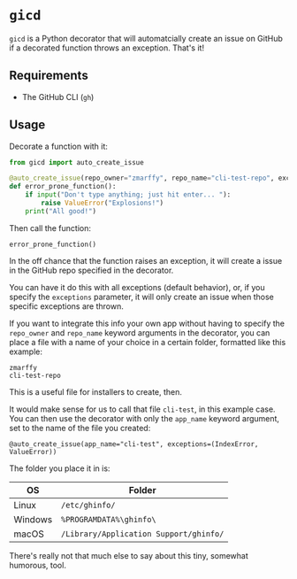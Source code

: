 # `gicd`

`gicd` is a Python decorator that will automatcially create an issue on GitHub if a decorated function throws an exception. That's it!

## Requirements

* The GitHub CLI (`gh`)

## Usage

Decorate a function with it:

```python
from gicd import auto_create_issue

@auto_create_issue(repo_owner="zmarffy", repo_name="cli-test-repo", exceptions=(IndexError, ValueError))
def error_prone_function():
    if input("Don't type anything; just hit enter... "):
        raise ValueError("Explosions!")
    print("All good!")
```

Then call the function:

```text
error_prone_function()
```

In the off chance that the function raises an exception, it will create a issue in the GitHub repo specified in the decorator.

You can have it do this with all exceptions (default behavior), or, if you specify the `exceptions` parameter, it will only create an issue when those specific exceptions are thrown.

If you want to integrate this info your own app without having to specify the `repo_owner` and `repo_name` keyword arguments in the decorator, you can place a file with a name of your choice in a certain folder, formatted like this example:

```text
zmarffy
cli-test-repo
```

This is a useful file for installers to create, then.

It would make sense for us to call that file `cli-test`, in this example case. You can then use the decorator with only the `app_name` keyword argument, set to the name of the file you created:

```text
@auto_create_issue(app_name="cli-test", exceptions=(IndexError, ValueError))
```

The folder you place it in is:

| OS | Folder |
| --- | --- |
| Linux | `/etc/ghinfo/` |
| Windows | `%PROGRAMDATA%\ghinfo\` |
| macOS | `/Library/Application Support/ghinfo/` |

There's really not that much else to say about this tiny, somewhat humorous, tool.
